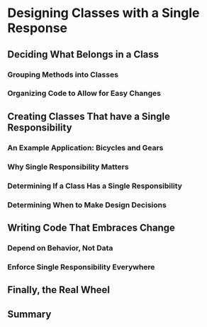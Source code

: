 # Designing Classes with a Single Response


## Deciding What Belongs in a Class


### Grouping Methods into Classes


### Organizing Code to Allow for Easy Changes


## Creating Classes That have a Single Responsibility


### An Example Application: Bicycles and Gears


### Why Single Responsibility Matters


### Determining If a Class Has a Single Responsibility


### Determining When to Make Design Decisions


## Writing Code That Embraces Change


### Depend on Behavior, Not Data


### Enforce Single Responsibility Everywhere


## Finally, the Real Wheel


## Summary



























